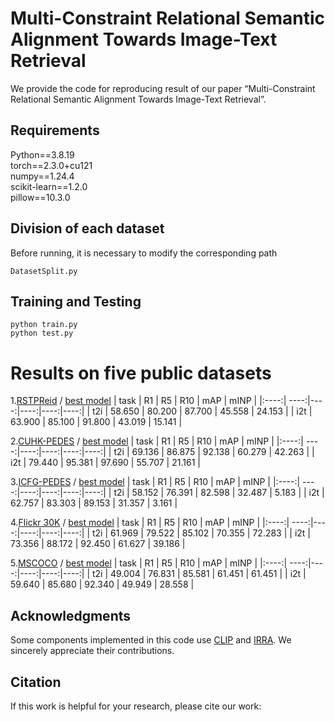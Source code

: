 # Multi-Constraint Relational Semantic Alignment Towards Image-Text Retrieval
We provide the code for reproducing result of our paper “Multi-Constraint Relational Semantic Alignment Towards Image-Text Retrieval”.


## Requirements
Python==3.8.19    
torch==2.3.0+cu121    
numpy==1.24.4    
scikit-learn==1.2.0    
pillow==10.3.0    
 
## Division of each dataset
Before running, it is necessary to modify the corresponding path
```
DatasetSplit.py
```

## Training and Testing
```
python train.py
python test.py
```

# Results on five public datasets
1.[RSTPReid](https://github.com/NjtechCVLab/RSTPReid-Dataset) /
[best model](https://pan.baidu.com/s/1i1kj6CaDaA-UMeg2WHFLhA?pwd=1234 )
| task |   R1   |   R5   |  R10   |  mAP   |  mINP  |
|:----:| ----:|----:|----:|----:|----:|
| t2i  | 58.650 | 80.200 | 87.700 | 45.558 | 24.153 |
| i2t  | 63.900 | 85.100 | 91.800 | 43.019 | 15.141 |

2.[CUHK-PEDES](https://github.com/ShuangLI59/Person-Search-with-Natural-Language-Description) /
[best model](https://pan.baidu.com/s/1vVYIGgIaMvtrZTCR2Grolg?pwd=1234 )
| task |   R1   |   R5   |  R10   |  mAP   |  mINP  |
|:----:| ----:|----:|----:|----:|----:|
| t2i  | 69.136 | 86.875 | 92.138 | 60.279 | 42.263 |
| i2t  | 79.440 | 95.381 | 97.690 | 55.707 | 21.161 | 

3.[ICFG-PEDES](https://github.com/zifyloo/SSAN) /
[best model](https://pan.baidu.com/s/1WgmcoeT1IKh7NtmbsQGuFA?pwd=1234 )
| task |   R1   |   R5   |  R10   |  mAP   |  mINP  |
|:----:| ----:|----:|----:|----:|----:|
| t2i  | 58.152 | 76.391 | 82.598 | 32.487 | 5.183 |
| i2t  | 62.757 | 83.303 | 89.153 | 31.357 | 3.161 |

4.[Flickr 30K](https://ieeexplore.ieee.org/document/7298932/?arnumber=7298932) /
[best model](https://pan.baidu.com/s/1gqI3ILimj8FFTrVESKPLVw?pwd=1234 )
| task |   R1   |   R5   |  R10   |  mAP   |  mINP  |
|:----:| ----:|----:|----:|----:|----:|
| t2i  | 61.969 | 79.522 | 85.102 | 70.355 | 72.283 |
| i2t  | 73.356 | 88.172 | 92.450 | 61.627 | 39.186 | 

5.[MSCOCO](http://link.springer.com/10.1007/978-3-319-10602-1_48) /
[best model](https://pan.baidu.com/s/1uxTHlVl-Ham2iOboCU9JPg?pwd=1234 )
| task |   R1   |   R5   |  R10   |  mAP   |  mINP  |
|:----:| ----:|----:|----:|----:|----:|
| t2i  | 49.004 | 76.831 | 85.581 | 61.451 | 61.451 |
| i2t  | 59.640 | 85.680 | 92.340 | 49.949 | 28.558 | 

## Acknowledgments
Some components implemented in this code use [CLIP](https://github.com/openai/CLIP) and [IRRA](https://github.com/anosorae/IRRA). We sincerely appreciate their contributions.


## Citation
If this work is helpful for your research, please cite our work:
```

```

